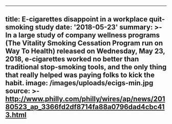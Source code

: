 ---
title: E-cigarettes disappoint in a workplace quit-smoking study
date: '2018-05-23'
summary: >-
  In a large study of company wellness programs (The Vitality Smoking Cessation
  Program run on Way To Health) released on Wednesday, May 23, 2018,
  e-cigarettes worked no better than traditional stop-smoking tools, and the
  only thing that really helped was paying folks to kick the habit. 
image: /images/uploads/ecigs-min.jpg
source: >-
  http://www.philly.com/philly/wires/ap/news/20180523_ap_3366fd2df8714fa88a0796dad4cbc413.html
----

